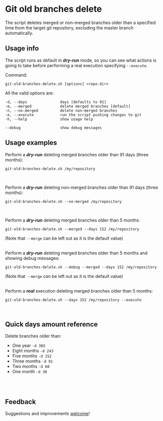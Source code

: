# Git old branches delete

The script deletes merged or non-merged branches older than a specified time from the target git repository,
excluding the master branch automatically.


## Usage info

The script runs as default in **_dry-run_** mode, so you can see what actions is going to take before performing
a real execution specifying `--execute`.

Command:

```
git-old-branches-delete.sh [options] <repo-dir>
```

All the valid options are:

```
-d, --days               days [defaults to 91]
-m, --merged             delete merged branches [default]
-n, --no-merged          delete non-merged branches
-e, --execute            run the script pushing changes to git
-h, --help               show usage help

--debug                  show debug messages
```

## Usage examples

Perform a **_dry-run_** deleting merged branches older than 91 days (three months):

```
git-old-branches-delete.sh /my/repository
```

<br>

Perform a **_dry-run_** deleting non-merged branches older than 91 days (three months):

```
git-old-branches-delete.sh --no-merged /my/repository
```

<br>

Perform a **_dry-run_** deleting merged branches older than 5 months:

```
git-old-branches-delete.sh --merged --days 152 /my/repository
```

(Note that `--merge` can be left out as it is the default value)
<br>
<br>

Perform a **_dry-run_** deleting merged branches older than 5 months and showing debug messages:

```
git-old-branches-delete.sh --debug --merged --days 152 /my/repository
```

(Note that `--merge` can be left out as it is the default value)
<br>
<br>

Perform a **_real_** execution deleting merged branches older than 5 months:

```
git-old-branches-delete.sh --days 152 /my/repository --execute
```
<br>

## Quick days amount reference

Delete branches older than:

- One year `-d 365`
- Eight months `-d 243`
- Five months `-d 152`
- Three months `-d 91`
- Two months `-d 60`
- One month `-d 30`

<br>
<br>


## Feedback

Suggestions and improvements
[welcome](https://github.com/salv0/dotfiles/issues)!
